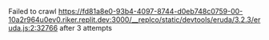 Failed to crawl https://fd81a8e0-93b4-4097-8744-d0eb748c0759-00-10a2r964u0ev0.riker.replit.dev:3000/__replco/static/devtools/eruda/3.2.3/eruda.js:2:32766 after 3 attempts